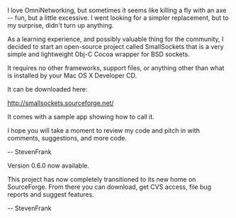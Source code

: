 

I love OmniNetworking, but sometimes it seems like killing a fly with an axe -- fun, but a little excessive.  I went looking for a simpler replacement, but to my surprise, didn't turn up anything.  

As a learning experience, and possibly valuable thing for the community, I decided to start an open-source project called SmallSockets that is a very simple and lightweight Obj-C Cocoa wrapper for BSD sockets.

It requires no other frameworks, support files, or anything other than what is installed by your Mac OS X Developer CD.

It can be downloaded here:

http://smallsockets.sourceforge.net/

It comes with a sample app showing how to call it.

I hope you will take a moment to review my code and pitch in with comments, suggestions, and more code.

-- StevenFrank

Version 0.6.0 now available. 

This project has now completely transitioned to its new home on SourceForge.  From there you can download, get CVS access, file bug reports and suggest features.



-- StevenFrank
